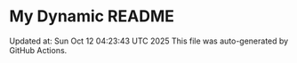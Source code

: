 # My Dynamic README
Updated at: Sun Oct 12 04:23:43 UTC 2025
This file was auto-generated by GitHub Actions.
